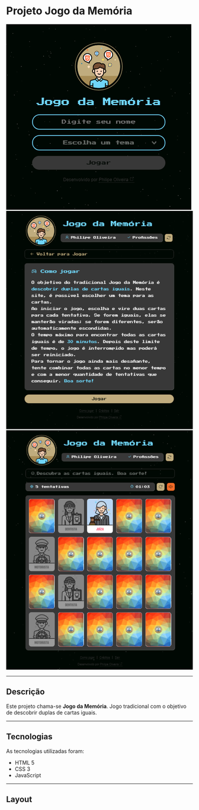 <h1>Projeto Jogo da Memória</h1>
<img src="/.github/cover-jogo-memoria-01.png/" alt="Imagem da página de login" />
<img src="/.github/cover-jogo-memoria-02.png/" alt="Imagem da página Como Jogar" />
<img src="/.github/cover-jogo-memoria-03.png/" alt="Imagem da página do Jogo da Memória" />
<hr>
<h2>Descrição</h2>
<p>Este projeto chama-se <strong>Jogo da Memória</strong>. Jogo tradicional com o objetivo de descobrir duplas de cartas iguais.</p>
<hr>
<h2>Tecnologias</h2>
<p>As tecnologias utilizadas foram:</p>
<ul>
<li>HTML 5</li>
<li>CSS 3</li>
<li>JavaScript</li>
</ul>
<hr>
<h2>Layout</h2>
